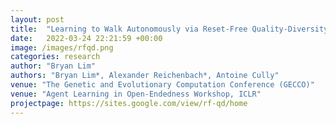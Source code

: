 ```yaml
---
layout: post
title:  "Learning to Walk Autonomously via Reset-Free Quality-Diversity"
date:   2022-03-24 22:21:59 +00:00
image: /images/rfqd.png
categories: research
author: "Bryan Lim"
authors: "Bryan Lim*, Alexander Reichenbach*, Antoine Cully"
venue: "The Genetic and Evolutionary Computation Conference (GECCO)"
venue: "Agent Learning in Open-Endedness Workshop, ICLR"
projectpage: https://sites.google.com/view/rf-qd/home
---
```

 
